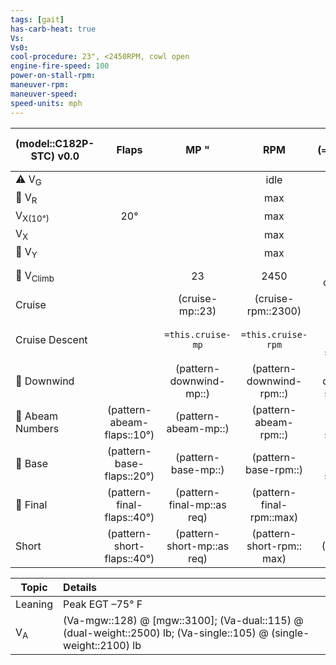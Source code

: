 ```yaml
---
tags: [gait]
has-carb-heat: true
Vs:
Vs0:
cool-procedure: 23", <2450RPM, cowl open
engine-fire-speed: 100
power-on-stall-rpm:
maneuver-rpm:
maneuver-speed:
speed-units: mph
---
```


| **(model::C182P-STC)** v0.0 |         **Flaps**          |          **MP "**           |          **RPM**          | **IAS (`=this.speed-units`)** |
| --------------------------- |:--------------------------:|:---------------------------:|:-------------------------:|:-----------------------------:|
| ⚠️ V<sub>G</sub>            |                            |                             |           idle            |           (Vg::86)            |
| 🛫 V<sub>R</sub>            |                            |                             |            max            |           (Vr::60)            |
| V<sub>X(10°)</sub>          |            20°             |                             |            max            |          (Vx10::60)           |
| V<sub>X</sub>               |                            |                             |            max            |           (Vx::70)            |
| 🛫 V<sub>Y</sub>            |                            |                             |            max            |           (Vy::89)            |
| 🛫 V<sub>Climb</sub>        |                            |             23              |           2450            |      (cruise-climb::105)      |
| Cruise                      |                            |       (cruise-mp::23)       |    (cruise-rpm::2300)     |       (cruise-speed::)        |
| Cruise Descent              |                            |     `=this.cruise-mp`      |    `=this.cruise-rpm`     |  (cruise-descent-speed::90)   |
| 🛬 Downwind                 |                            |   (pattern-downwind-mp::)   | (pattern-downwind-rpm::)  | (pattern-downwind-speed::90)  |
| 🛬 Abeam Numbers            | (pattern-abeam-flaps::10°) |    (pattern-abeam-mp::)     |   (pattern-abeam-rpm::)   |   (pattern-abeam-speed::80)   |
| 🛬 Base                     | (pattern-base-flaps::20°)  |     (pattern-base-mp::)     |   (pattern-base-rpm::)    |   (pattern-base-speed::70)    |
| 🛬 Final                    | (pattern-final-flaps::40°) | (pattern-final-mp::as req) | (pattern-final-rpm::max)  |          (Vref::70)           |
| Short                       | (pattern-short-flaps::40°) | (pattern-short-mp::as req)  | (pattern-short-rpm:: max) |         (Vshort::69)          |

| Topic         | Details                                                                                                       |
| ------------- |:------------------------------------------------------------------------------------------------------------- |
| Leaning       |     Peak EGT –75° F                                                                      | 
| V<sub>A</sub> | (Va-mgw::128) @ [mgw::3100]; (Va-dual::115) @ (dual-weight::2500) lb; (Va-single::105) @ (single-weight::2100) lb |
